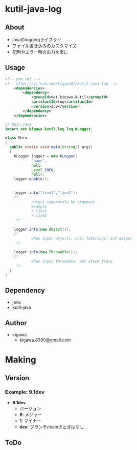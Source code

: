 # kutil-java-log

## About

* javaのloggingライブラリ
* ファイル書き込みのカスタマイズ
* 配列やエラー時の出力を楽に

## Usage

```pom.xml
<!-- pom.xml -->
<!-- https://github.com/kigawa01/kutil-java-log -->
    <dependencies>
        <dependency>
            <groupId>net.kigawa.kutil</groupId>
            <artifactId>log</artifactId>
            <version>2.0</version>
        </dependency>
    </dependencies>

```

```java
// Main.java
import net.kigawa.kutil.log.log.KLogger;

class Main
{
  public static void main(String[] args)
  {
    KLogger logger = new KLogger(
            "name",
            null,
            Level.INFO,
            null);
    logger.enable();
    
    
    logger.info("line1","line2");
    /*
            output separately by argument
            example 
            > line1
            > line2
     */
    
    logger.info(new Object());
    /*
            when input objects, call toString() and output
     */
    
    logger.info(new Throwable());
    /*
            when input throwable, out stack trace
     */
  }
}
```

## Dependency

* java
* kutil-java

## Author

* kigawa
    * kigawa.8390@gmail.com

# Making

## Version

### Example: 9.1dev

* **9.1dev**
    * バージョン
    * **9**: メジャー
    * **1**: マイナー
    * **dev**: ブランチ/mainのときはなし

## ToDo
